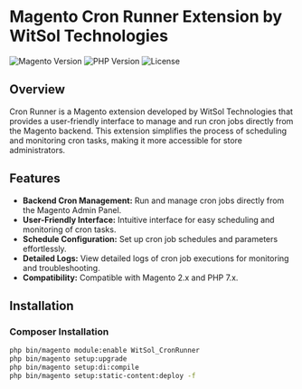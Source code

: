 # Magento Cron Runner Extension by WitSol Technologies

![Magento Version](https://img.shields.io/badge/Magento-2.4.x-brightgreen.svg)
![PHP Version](https://img.shields.io/badge/PHP-8.x-blue.svg)
![License](https://img.shields.io/badge/License-MIT-orange.svg)

## Overview

Cron Runner is a Magento extension developed by WitSol Technologies that provides a user-friendly interface to manage and run cron jobs directly from the Magento backend. This extension simplifies the process of scheduling and monitoring cron tasks, making it more accessible for store administrators.

## Features

- **Backend Cron Management:** Run and manage cron jobs directly from the Magento Admin Panel.
- **User-Friendly Interface:** Intuitive interface for easy scheduling and monitoring of cron tasks.
- **Schedule Configuration:** Set up cron job schedules and parameters effortlessly.
- **Detailed Logs:** View detailed logs of cron job executions for monitoring and troubleshooting.
- **Compatibility:** Compatible with Magento 2.x and PHP 7.x.

## Installation

### Composer Installation

```bash
php bin/magento module:enable WitSol_CronRunner
php bin/magento setup:upgrade
php bin/magento setup:di:compile
php bin/magento setup:static-content:deploy -f
